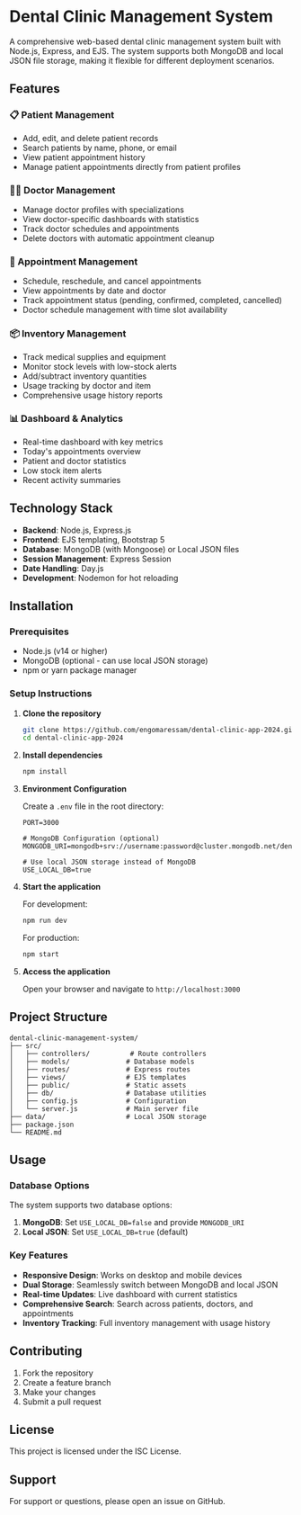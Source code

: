 # Dental Clinic Management System

A comprehensive web-based dental clinic management system built with Node.js, Express, and EJS. The system supports both MongoDB and local JSON file storage, making it flexible for different deployment scenarios.

## Features

### 📋 Patient Management
- Add, edit, and delete patient records
- Search patients by name, phone, or email
- View patient appointment history
- Manage patient appointments directly from patient profiles

### 👨‍⚕️ Doctor Management
- Manage doctor profiles with specializations
- View doctor-specific dashboards with statistics
- Track doctor schedules and appointments
- Delete doctors with automatic appointment cleanup

### 📅 Appointment Management
- Schedule, reschedule, and cancel appointments
- View appointments by date and doctor
- Track appointment status (pending, confirmed, completed, cancelled)
- Doctor schedule management with time slot availability

### 📦 Inventory Management
- Track medical supplies and equipment
- Monitor stock levels with low-stock alerts
- Add/subtract inventory quantities
- Usage tracking by doctor and item
- Comprehensive usage history reports

### 📊 Dashboard & Analytics
- Real-time dashboard with key metrics
- Today's appointments overview
- Patient and doctor statistics
- Low stock item alerts
- Recent activity summaries

## Technology Stack

- **Backend**: Node.js, Express.js
- **Frontend**: EJS templating, Bootstrap 5
- **Database**: MongoDB (with Mongoose) or Local JSON files
- **Session Management**: Express Session
- **Date Handling**: Day.js
- **Development**: Nodemon for hot reloading

## Installation

### Prerequisites
- Node.js (v14 or higher)
- MongoDB (optional - can use local JSON storage)
- npm or yarn package manager

### Setup Instructions

1. **Clone the repository**
   ```bash
   git clone https://github.com/engomaressam/dental-clinic-app-2024.git
   cd dental-clinic-app-2024
   ```

2. **Install dependencies**
   ```bash
   npm install
   ```

3. **Environment Configuration**
   
   Create a `.env` file in the root directory:
   ```env
   PORT=3000
   
   # MongoDB Configuration (optional)
   MONGODB_URI=mongodb+srv://username:password@cluster.mongodb.net/dental_clinic
   
   # Use local JSON storage instead of MongoDB
   USE_LOCAL_DB=true
   ```

4. **Start the application**
   
   For development:
   ```bash
   npm run dev
   ```
   
   For production:
   ```bash
   npm start
   ```

5. **Access the application**
   
   Open your browser and navigate to `http://localhost:3000`

## Project Structure

```
dental-clinic-management-system/
├── src/
│   ├── controllers/          # Route controllers
│   ├── models/              # Database models
│   ├── routes/              # Express routes
│   ├── views/               # EJS templates
│   ├── public/              # Static assets
│   ├── db/                  # Database utilities
│   ├── config.js            # Configuration
│   └── server.js            # Main server file
├── data/                    # Local JSON storage
├── package.json
└── README.md
```

## Usage

### Database Options

The system supports two database options:

1. **MongoDB**: Set `USE_LOCAL_DB=false` and provide `MONGODB_URI`
2. **Local JSON**: Set `USE_LOCAL_DB=true` (default)

### Key Features

- **Responsive Design**: Works on desktop and mobile devices
- **Dual Storage**: Seamlessly switch between MongoDB and local JSON
- **Real-time Updates**: Live dashboard with current statistics
- **Comprehensive Search**: Search across patients, doctors, and appointments
- **Inventory Tracking**: Full inventory management with usage history

## Contributing

1. Fork the repository
2. Create a feature branch
3. Make your changes
4. Submit a pull request

## License

This project is licensed under the ISC License.

## Support

For support or questions, please open an issue on GitHub.